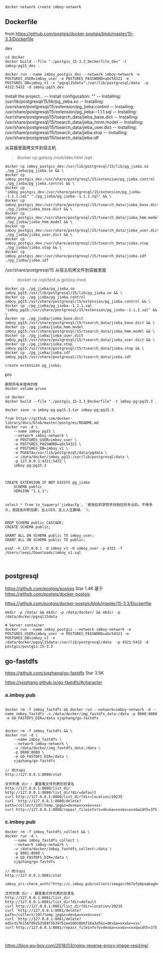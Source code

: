 

```
docker network create imboy-network
```


## Dockerfile
from  https://github.com/postgis/docker-postgis/blob/master/15-3.3/Dockerfile

dev
```
cd docker
docker build --file "./postgis_15-3.3_Dockerfile_dev" -t imboy:pg15_dev .

docker run --name imboy_postgis_dev --network imboy-network -e POSTGRES_USER=imboy_user -e POSTGRES_PASSWORD=abc54321 -e POSTGRES_DB=imboy_v1 -v "pgsql15data":/var/lib/postgresql/data  -p 4322:5432 -d imboy:pg15_dev
```

Install the project...
-- Install configuration: ""
-- Installing: /usr/lib/postgresql/15/lib/pg_jieba.so
-- Installing: /usr/share/postgresql/15/extension/pg_jieba.control
-- Installing: /usr/share/postgresql/15/extension/pg_jieba--1.1.1.sql
-- Installing: /usr/share/postgresql/15/tsearch_data/jieba_base.dict
-- Installing: /usr/share/postgresql/15/tsearch_data/jieba_hmm.model
-- Installing: /usr/share/postgresql/15/tsearch_data/jieba_user.dict
-- Installing: /usr/share/postgresql/15/tsearch_data/jieba.stop
-- Installing: /usr/share/postgresql/15/tsearch_data/jieba.idf

从容器里面拷文件到宿主机
> docker cp goiissy:/root/idex.html /opt
```
docker cp imboy_postgis_dev:/usr/lib/postgresql/15/lib/pg_jieba.so ./pg_jieba/pg_jieba.so && \
docker cp imboy_postgis_dev:/usr/share/postgresql/15/extension/pg_jieba.control ./pg_jieba/pg_jieba.control && \
docker cp "imboy_postgis_dev:/usr/share/postgresql/15/extension/pg_jieba--1.1.1.sql" "./pg_jieba/pg_jieba--1.1.1.sql" && \
docker cp imboy_postgis_dev:/usr/share/postgresql/15/tsearch_data/jieba_base.dict ./pg_jieba/jieba_base.dict && \
docker cp imboy_postgis_dev:/usr/share/postgresql/15/tsearch_data/jieba_hmm.model ./pg_jieba/jieba_hmm.model && \
docker cp imboy_postgis_dev:/usr/share/postgresql/15/tsearch_data/jieba_user.dict ./pg_jieba/jieba_user.dict && \
docker cp imboy_postgis_dev:/usr/share/postgresql/15/tsearch_data/jieba.stop ./pg_jieba/jieba.stop && \
docker cp imboy_postgis_dev:/usr/share/postgresql/15/tsearch_data/jieba.idf ./pg_jieba/jieba.idf
```
/usr/share/postgresql/15
从宿主机拷文件到容器里面
> docker cp /opt/test.js goiissy:/root
```
docker cp ./pg_jieba/pg_jieba.so imboy_pg15:/usr/lib/postgresql/15/lib/pg_jieba.so && \
docker cp ./pg_jieba/pg_jieba.control imboy_pg15:/usr/share/postgresql/15/extension/pg_jieba.control && \
docker cp ./pg_jieba/pg_jieba--1.1.1.sql "imboy_pg15:/usr/share/postgresql/15/extension/pg_jieba--1.1.1.sql" && \
docker cp ./pg_jieba/jieba_base.dict imboy_pg15:/usr/share/postgresql/15/tsearch_data/jieba_base.dict && \
docker cp ./pg_jieba/jieba_hmm.model imboy_pg15:/usr/share/postgresql/15/tsearch_data/jieba_hmm.model && \
docker cp ./pg_jieba/jieba_user.dict imboy_pg15:/usr/share/postgresql/15/tsearch_data/jieba_user.dict && \
docker cp ./pg_jieba/jieba.stop imboy_pg15:/usr/share/postgresql/15/tsearch_data/jieba.stop && \
docker cp ./pg_jieba/jieba.idf imboy_pg15:/usr/share/postgresql/15/tsearch_data/jieba.idf

create extension pg_jieba;
```

pro
```
删除所有未使用的卷
docker volume prune

cd docker
docker build --file "./postgis_15-3.3_Dockerfile" -t imboy-pg:pg15.3 .

docker save -o imboy-pg-pg15.3.tar imboy-pg:pg15.3

from https://github.com/docker-library/docs/blob/master/postgres/README.md
docker run -d \
    --name imboy_pg15 \
    --network imboy-network \
    -e POSTGRES_USER=imboy_user \
    -e POSTGRES_PASSWORD=abc54321 \
    -e POSTGRES_DB=imboy_v1 \
    -e PGDATA=/var/lib/postgresql/data/pgdata \
    -v /data/docker/imboy_pg15:/var/lib/postgresql/data \
    -p 127.0.0.1:4321:5432 \
    imboy-pg:pg15.3



CREATE EXTENSION IF NOT EXISTS pg_jieba
    SCHEMA public
    VERSION "1.1.1";


select * from to_tsquery('jiebacfg', '是拖拉机学院手扶拖拉机专业的。不用多久，我就会升职加薪，当上CEO，走上人生巅峰。');


DROP SCHEMA public CASCADE;
CREATE SCHEMA public;

GRANT ALL ON SCHEMA public TO imboy_user;
GRANT ALL ON SCHEMA public TO public;

psql -h 127.0.0.1 -d imboy_v1 -U imboy_user -p 4321 -f /Users/leeyi/Downloads/imboy_v1.sql



```

## postgresql
https://github.com/postgis/postgis Star 1.4K
基于 https://github.com/postgis/docker-postgis

https://github.com/postgis/docker-postgis/blob/master/15-3.3/Dockerfile

```
mkdir -p /data/ && mkdir -p /data/docker/ && mkdir -p /data/docker/pgsql15data

# Server container
docker run --name imboy_postgis --network imboy-network -e POSTGRES_USER=imboy_user -e POSTGRES_PASSWORD=abc54321 -e POSTGRES_DB=imboy_v1 -v /data/docker/pgsql15data:/var/lib/postgresql/data  -p 4321:5432 -d postgis/postgis:15-3.3
```

## go-fastdfs
https://github.com/sjqzhang/go-fastdfs Star 3.5K

https://sjqzhang.github.io/go-fastdfs/#character


### a.imboy.pub
```

docker rm -f imboy_fastdfs && docker run --network=imboy-network -d --name imboy_fastdfs -v /data/docker/img_fastdfs_data:/data -p 8080:8080 -e GO_FASTDFS_DIR=/data sjqzhang/go-fastdfs


docker rm -f imboy_fastdfs && \
docker run -d \
    --name imboy_fastdfs \
    --network imboy-network \
    -v /data/docker/img_fastdfs_data:/data \
    -p 8080:8080 \
    -e GO_FASTDFS_DIR=/data \
    sjqzhang/go-fastdfs

// 统计api
http://127.0.0.1:8080/stat

文件列表 dir : 要查看文件列表的目录名
http://127.0.0.1:8080/list_dir
http://127.0.0.1:8080/list_dir?dir=default
curl http://127.0.0.1:8080/list_dir?dir=location/20235
curl 'http://127.0.0.1:8080/delete?path=/collect/107/temp.jpg&s=dev&a=xxx&v=xxx'
curl http://127.0.0.1:8080/repair_fileinfo?s=dev&a=xxx&v=xxx&width=375
```


### c.imboy.pub
```
docker rm -f imboy_fastdfs_collect && \
docker run -d \
    --name imboy_fastdfs_collect \
    --network imboy-network \
    -v /data/docker/imboy_fastdfs_collect:/data \
    -p 8081:8080 \
    -e GO_FASTDFS_DIR=/data \
    sjqzhang/go-fastdfs

// 统计api
http://127.0.0.1:8081/stat

imboy_uri:check_auth("http://c.imboy.pub/collect/image/chk7efp0poqbagho741g.HEIC?").

文件列表 dir : 要查看文件列表的目录名
http://127.0.0.1:8081/list_dir
http://127.0.0.1:8081/list_dir?dir=default
curl http://127.0.0.1:8081/list_dir?dir=location/20235
curl 'http://127.0.0.1:8081/delete?path=/collect/107/temp.jpg&s=dev&a=xxx&v=xxx'
curl 'http://127.0.0.1:8081/delete?md5=3176156f892b3509f3b39751ee50b58b6f16a3a5&s=dev&a=xxx&v=xxx'
curl http://127.0.0.1:8081/repair_fileinfo?s=dev&a=xxx&v=xxx&width=375


```

##

https://blog.wu-boy.com/2018/03/nginx-reverse-proxy-image-resizing/
